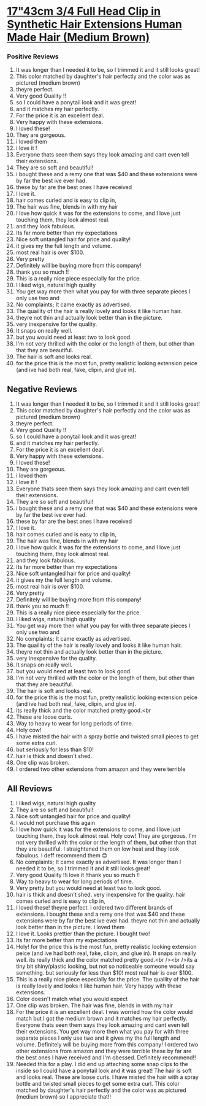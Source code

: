 # [17&quot;43cm 3/4 Full Head Clip in Synthetic Hair Extensions Human Made Hair (Medium Brown)](https://products.checkmycream.com/products/17&quot;43cm-34-Full-Head-Clip-in-Synthetic-Hair-Extensions-Human-Made-Hair-(Medium-Brown).html)

### Positive Reviews

<ol>
      <li>It was longer than I needed it to be, so I trimmed it and it still looks great!</li>
      <li>This color matched by daughter&#x27;s hair perfectly and the color was as pictured (medium brown)</li>
      <li>theyre perfect.</li>
      <li>Very good Quality !!</li>
      <li>so I could have a ponytail look and it was great!  </li>
      <li>and it matches my hair perfectly.</li>
      <li>For the price it is an excellent deal.</li>
      <li>Very happy with these extensions.</li>
      <li>I loved these!</li>
      <li>They are gorgeous.</li>
      <li>i loved them</li>
      <li>i love it !</li>
      <li>Everyone thats seen them says they look amazing and cant even tell their extensions.</li>
      <li>They are so soft and beautiful!</li>
      <li>i bought these and a remy one that was $40 and these extensions were by far the best ive ever had.</li>
      <li>these by far are the best ones I have received</li>
      <li>I love it.</li>
      <li>hair comes curled and is easy to clip in,</li>
      <li>The hair was fine, blends in with my hair</li>
      <li>I love how quick it was for the extensions to come, and I love just touching them, they look almost real.</li>
      <li>and they look fabulous.</li>
      <li>Its far more better than my expectations</li>
      <li>Nice soft untangled hair for price and quality!</li>
      <li>it gives my the full length and volume.</li>
      <li>most real hair is over $100.</li>
      <li>Very pretty</li>
      <li>Definitely will be buying more from this company!</li>
      <li>thank you so much !!</li>
      <li>This is a really nice piece especially for the price.  </li>
      <li>I liked wigs, natural high quality</li>
      <li>You get way more then what you pay for with three separate pieces I only use two and</li>
      <li>No complaints; It came exactly as advertised.</li>
      <li>The quaility of the hair is really lovely and looks it like human hair.</li>
      <li>theyre not thin and actually look better than in the picture.</li>
      <li>very inexpensive for the quality.</li>
      <li>It snaps on really well.</li>
      <li>but you would need at least two to look good.</li>
      <li>I&#x27;m not very thrilled with the color or the length of them, but other than that they are beautiful.</li>
      <li>The hair is soft and looks real.  </li>
      <li>for the price this is the most fun, pretty realistic looking extension peice (and ive had both real, fake, clipin, and glue in).</li>
</ol>


<h2>Negative Reviews</h2>
<ol>
<li> It was longer than I needed it to be, so I trimmed it and it still looks great!</li>
<li> This color matched by daughter&#x27;s hair perfectly and the color was as pictured (medium brown)</li>
<li> theyre perfect.</li>
<li> Very good Quality !!</li>
<li> so I could have a ponytail look and it was great!  </li>
<li> and it matches my hair perfectly.</li>
<li> For the price it is an excellent deal.</li>
<li> Very happy with these extensions.</li>
<li> I loved these!</li>
<li> They are gorgeous.</li>
<li> i loved them</li>
<li> i love it !</li>
<li> Everyone thats seen them says they look amazing and cant even tell their extensions.</li>
<li> They are so soft and beautiful!</li>
<li> i bought these and a remy one that was $40 and these extensions were by far the best ive ever had.</li>
<li> these by far are the best ones I have received</li>
<li> I love it.</li>
<li> hair comes curled and is easy to clip in,</li>
<li> The hair was fine, blends in with my hair</li>
<li> I love how quick it was for the extensions to come, and I love just touching them, they look almost real.</li>
<li> and they look fabulous.</li>
<li> Its far more better than my expectations</li>
<li> Nice soft untangled hair for price and quality!</li>
<li> it gives my the full length and volume.</li>
<li> most real hair is over $100.</li>
<li> Very pretty</li>
<li> Definitely will be buying more from this company!</li>
<li> thank you so much !!</li>
<li> This is a really nice piece especially for the price.  </li>
<li> I liked wigs, natural high quality</li>
<li> You get way more then what you pay for with three separate pieces I only use two and</li>
<li> No complaints; It came exactly as advertised.</li>
<li> The quaility of the hair is really lovely and looks it like human hair.</li>
<li> theyre not thin and actually look better than in the picture.</li>
<li> very inexpensive for the quality.</li>
<li> It snaps on really well.</li>
<li> but you would need at least two to look good.</li>
<li> I&#x27;m not very thrilled with the color or the length of them, but other than that they are beautiful.</li>
<li> The hair is soft and looks real.  </li>
<li> for the price this is the most fun, pretty realistic looking extension peice (and ive had both real, fake, clipin, and glue in).</li>
<li> its really thick and the color matched pretty good.&lt;br</li>
<li> These are loose curls.  </li>
<li> Way to heavy to wear for long periods of time.</li>
<li> Holy cow!</li>
<li> I have misted the hair with a spray bottle and twisted small pieces to get some extra curl.  </li>
<li> but seriously for less than $10!</li>
<li> hair is thick and doesn&#x27;t shed.</li>
<li> One clip was broken.</li>
<li> I ordered two other extensions from amazon and they were terrible</li>
</ol>

<h2>All Reviews</h2>

<ol>
    <li> I liked wigs, natural high quality</li>
    <li> They are so soft and beautiful!</li>
    <li> Nice soft untangled hair for price and quality!</li>
    <li> I would not purchase this again</li>
    <li> I love how quick it was for the extensions to come, and I love just touching them, they look almost real. Holy cow! They are gorgeous. I&#x27;m not very thrilled with the color or the length of them, but other than that they are beautiful. I straightened them on low heat and they look fabulous. I deff recommend them 😍</li>
    <li> No complaints; It came exactly as advertised. It was longer than I needed it to be, so I trimmed it and it still looks great!</li>
    <li> Very good Quality !!i love it !thank you so much !!</li>
    <li> Way to heavy to wear for long periods of time.</li>
    <li> Very pretty but you would need at least two to look good.</li>
    <li> hair is thick and doesn&#x27;t shed. very inexpensive for the quality. hair comes curled and is easy to clip in,</li>
    <li> I loved these! theyre perfect. i ordered two different brands of extensions. i bought these and a remy one that was $40 and these extensions were by far the best ive ever had. theyre not thin and actually look better than in the picture. i loved them</li>
    <li> I love it. Looks prettier than the picture. I bought two!</li>
    <li> Its far more better than my expectations</li>
    <li> Holy! for the price this is the most fun, pretty realistic looking extension peice (and ive had both real, fake, clipin, and glue in). It snaps on really well. its really thick and the color matched pretty good.&lt;br /&gt;&lt;br /&gt;its a tiny bit shiny/plastic looking, but not so noticeable someone would say something. but seriously for less than $10! most real hair is over $100.</li>
    <li> This is a really nice piece especially for the price.  The quaility of the hair is really lovely and looks it like human hair. Very happy with these extensions.</li>
    <li> Color doesn&#x27;t match what you would expect</li>
    <li> One clip was broken. The hair was fine, blends in with my hair</li>
    <li> For the price it is an excellent deal. I was worried how the color would match but I got the medium brown and it matches my hair perfectly. Everyone thats seen them says they look amazing and cant even tell their extensions. You get way more then what you pay for with three separate pieces I only use two and it gives my the full length and volume. Definitely will be buying more from this company! I ordered two other extensions from amazon and they were terrible these by far are the best ones I have received and I&#x27;m obessed. Definitely recommend!!</li>
    <li> Needed this for a play.  I did end up attaching some snap clips to the inside so I could have a ponytail look and it was great!  The hair is soft and looks real.  These are loose curls.  I have misted the hair with a spray bottle and twisted small pieces to get some extra curl.  This color matched by daughter&#x27;s hair perfectly and the color was as pictured (medium brown) so I appreciate that!!</li>
</ol>




